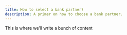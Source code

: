 ```yaml
---
title: How to select a bank partner?
description: A primer on how to choose a bank partner.
---
```


This is where we'll write a bunch of content